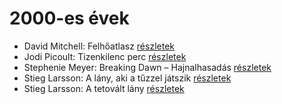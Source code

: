 # 2000-es évek

- David Mitchell: Felhőatlasz [részletek](../_details/David%20Mitchell.md#id_454)
- Jodi Picoult: Tizenkilenc perc [részletek](../_details/Jodi%20Picoult.md#id_348)
- Stephenie Meyer: Breaking Dawn – Hajnalhasadás [részletek](../_details/Stephenie%20Meyer.md#id_793)
- Stieg Larsson: A lány, aki a tűzzel játszik [részletek](../_details/Stieg%20Larsson.md#id_26)
- Stieg Larsson: A tetovált lány [részletek](../_details/Stieg%20Larsson.md#id_29)